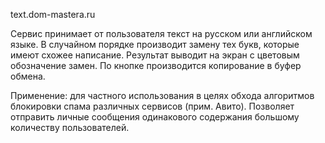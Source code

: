 text.dom-mastera.ru

Сервис принимает от пользователя текст на русском или английском языке. В случайном порядке производит замену тех букв, которые имеют схожее написание.
Результат выводит на экран с цветовым обозначение замен.
По кнопке производится копирование в буфер обмена.

Применение: для частного использования в целях обхода алгоритмов блокировки спама различных сервисов (прим. Авито). 
Позволяет отправить личные сообщения одинакового содержания большому количеству пользователей.
